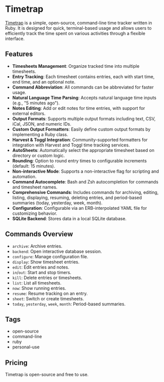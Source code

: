 # Timetrap

[Timetrap](https://github.com/samg/timetrap) is a simple, open-source, command-line time tracker written in Ruby. It is designed for quick, terminal-based usage and allows users to efficiently track the time spent on various activities through a flexible interface.

## Features

- **Timesheets Management**: Organize tracked time into multiple timesheets.
- **Entry Tracking**: Each timesheet contains entries, each with start time, end time, and an optional note.
- **Command Abbreviation**: All commands can be abbreviated for faster usage.
- **Natural Language Time Parsing**: Accepts natural language time inputs (e.g., "5 minutes ago").
- **Notes Editing**: Add or edit notes for time entries, with support for external editors.
- **Output Formats**: Supports multiple output formats including text, CSV, iCal, JSON, and numeric IDs.
- **Custom Output Formatters**: Easily define custom output formats by implementing a Ruby class.
- **Harvest & Toggl Integration**: Community-supported formatters for integration with Harvest and Toggl time tracking services.
- **AutoSheets**: Automatically select the appropriate timesheet based on directory or custom logic.
- **Rounding**: Option to round entry times to configurable increments (default: 15 minutes).
- **Non-interactive Mode**: Supports a non-interactive flag for scripting and automation.
- **Command Autocomplete**: Bash and Zsh autocompletion for commands and timesheet names.
- **Comprehensive Commands**: Includes commands for archiving, editing, listing, displaying, resuming, deleting entries, and period-based summaries (today, yesterday, week, month).
- **Configuration**: Configurable via an ERB-interpolated YAML file for customizing behavior.
- **SQLite Backend**: Stores data in a local SQLite database.

## Commands Overview
- `archive`: Archive entries.
- `backend`: Open interactive database session.
- `configure`: Manage configuration file.
- `display`: Show timesheet entries.
- `edit`: Edit entries and notes.
- `in`/`out`: Start and stop timers.
- `kill`: Delete entries or timesheets.
- `list`: List all timesheets.
- `now`: Show running entries.
- `resume`: Resume tracking on an entry.
- `sheet`: Switch or create timesheets.
- `today`, `yesterday`, `week`, `month`: Period-based summaries.

## Tags
- open-source
- command-line
- ruby
- personal-use

## Pricing
Timetrap is open-source and free to use.